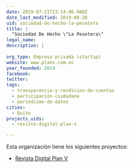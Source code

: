 ```yaml
---
date: 2019-07-21T23:14:06.000Z
date_last_modified: 2019-08-28
uid: sociedad-de-hecho-la-pesetera
title: |
  "Sociedad De Hecho \"La Pesetera\"
legal_name: 
description: |
  
org_type: Empresa privada (startup)
website: www.planv.com.ec
year_founded: 2014
facebook: 
twitter: 
tags:
  - transparencia-y-rendicion-de-cuentas
  - participación-ciudadana
  - periodismo-de-datos
cities: 
  - Quito
projects_uids:
  - revista-digital-plan-v

---
```


Esta organización tiene los siguientes proyectos:

- [Revista Digital Plan V](/proyectos/revista-digital-plan-v)
